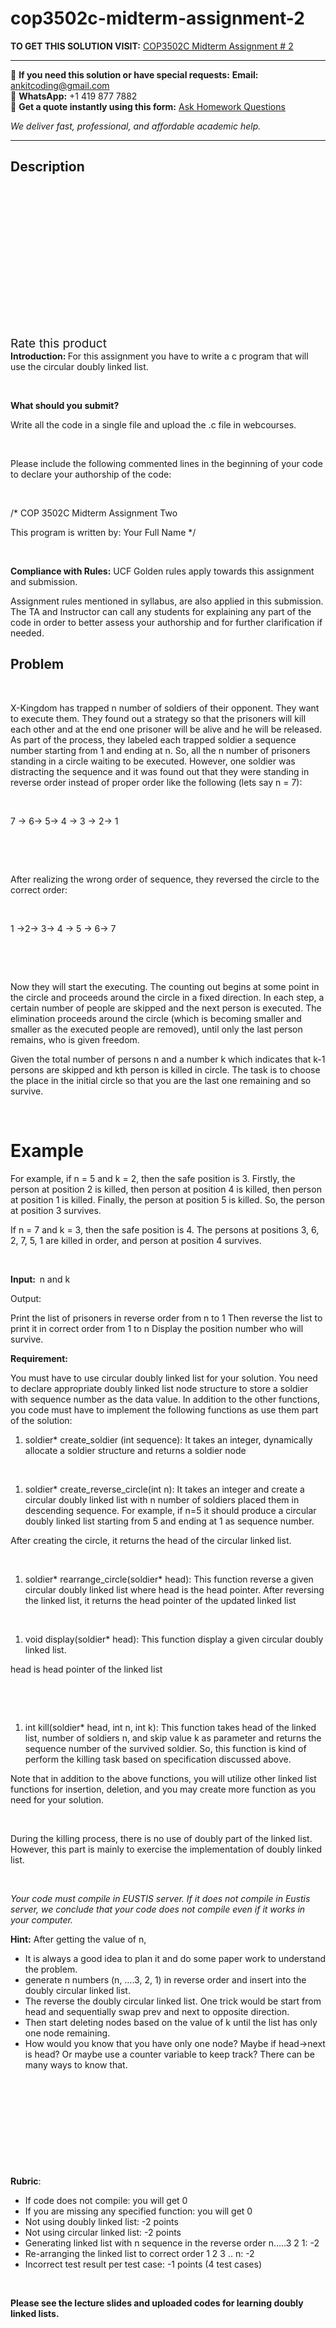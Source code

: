 # cop3502c-midterm-assignment-2
**TO GET THIS SOLUTION VISIT:** [COP3502C  Midterm Assignment # 2](https://www.ankitcodinghub.com/product/cop3502c-midterm-assignment-2/)


---

📩 **If you need this solution or have special requests:** **Email:** ankitcoding@gmail.com  
📱 **WhatsApp:** +1 419 877 7882  
📄 **Get a quote instantly using this form:** [Ask Homework Questions](https://www.ankitcodinghub.com/services/ask-homework-questions/)

*We deliver fast, professional, and affordable academic help.*

---

<h2>Description</h2>



<div class="kk-star-ratings kksr-auto kksr-align-center kksr-valign-top" data-payload="{&quot;align&quot;:&quot;center&quot;,&quot;id&quot;:&quot;43467&quot;,&quot;slug&quot;:&quot;default&quot;,&quot;valign&quot;:&quot;top&quot;,&quot;ignore&quot;:&quot;&quot;,&quot;reference&quot;:&quot;auto&quot;,&quot;class&quot;:&quot;&quot;,&quot;count&quot;:&quot;0&quot;,&quot;legendonly&quot;:&quot;&quot;,&quot;readonly&quot;:&quot;&quot;,&quot;score&quot;:&quot;0&quot;,&quot;starsonly&quot;:&quot;&quot;,&quot;best&quot;:&quot;5&quot;,&quot;gap&quot;:&quot;4&quot;,&quot;greet&quot;:&quot;Rate this product&quot;,&quot;legend&quot;:&quot;0\/5 - (0 votes)&quot;,&quot;size&quot;:&quot;24&quot;,&quot;title&quot;:&quot;COP3502C&nbsp;  Midterm Assignment # 2&quot;,&quot;width&quot;:&quot;0&quot;,&quot;_legend&quot;:&quot;{score}\/{best} - ({count} {votes})&quot;,&quot;font_factor&quot;:&quot;1.25&quot;}">

<div class="kksr-stars">

<div class="kksr-stars-inactive">
            <div class="kksr-star" data-star="1" style="padding-right: 4px">


<div class="kksr-icon" style="width: 24px; height: 24px;"></div>
        </div>
            <div class="kksr-star" data-star="2" style="padding-right: 4px">


<div class="kksr-icon" style="width: 24px; height: 24px;"></div>
        </div>
            <div class="kksr-star" data-star="3" style="padding-right: 4px">


<div class="kksr-icon" style="width: 24px; height: 24px;"></div>
        </div>
            <div class="kksr-star" data-star="4" style="padding-right: 4px">


<div class="kksr-icon" style="width: 24px; height: 24px;"></div>
        </div>
            <div class="kksr-star" data-star="5" style="padding-right: 4px">


<div class="kksr-icon" style="width: 24px; height: 24px;"></div>
        </div>
    </div>

<div class="kksr-stars-active" style="width: 0px;">
            <div class="kksr-star" style="padding-right: 4px">


<div class="kksr-icon" style="width: 24px; height: 24px;"></div>
        </div>
            <div class="kksr-star" style="padding-right: 4px">


<div class="kksr-icon" style="width: 24px; height: 24px;"></div>
        </div>
            <div class="kksr-star" style="padding-right: 4px">


<div class="kksr-icon" style="width: 24px; height: 24px;"></div>
        </div>
            <div class="kksr-star" style="padding-right: 4px">


<div class="kksr-icon" style="width: 24px; height: 24px;"></div>
        </div>
            <div class="kksr-star" style="padding-right: 4px">


<div class="kksr-icon" style="width: 24px; height: 24px;"></div>
        </div>
    </div>
</div>


<div class="kksr-legend" style="font-size: 19.2px;">
            <span class="kksr-muted">Rate this product</span>
    </div>
    </div>
<strong>Introduction: </strong>For this assignment you have to write a c program that will use the circular doubly linked list.

&nbsp;

<strong>What should you submit? </strong>

Write all the code in a single file and upload the .c file in webcourses.

&nbsp;

Please include the following commented lines in the beginning of your code to declare your authorship of the code:

&nbsp;

/* COP 3502C Midterm Assignment Two

This program is written by: Your Full Name */

&nbsp;

<strong>Compliance with Rules:</strong> UCF Golden rules apply towards this assignment and submission.

Assignment rules mentioned in syllabus, are also applied in this submission. The TA and Instructor can call any students for explaining any part of the code in order to better assess your authorship and for further clarification if needed. <strong>&nbsp;</strong>

<h2>Problem</h2>
<strong>&nbsp;</strong>

X-Kingdom has trapped n number of soldiers of their opponent. They want to execute them. They found out a strategy so that the prisoners will kill each other and at the end one prisoner will be alive and he will be released. As part of the process, they labeled each trapped soldier a sequence number starting from 1 and ending at n. So, all the n number of prisoners standing in a circle waiting to be executed. However, one soldier was distracting the sequence and it was found out that they were standing in reverse order instead of proper order like the following (lets say n = 7):

&nbsp;

7 -&gt; 6-&gt; 5-&gt; 4 -&gt; 3 -&gt; 2-&gt; 1

&nbsp;

&nbsp;

After realizing the wrong order of sequence, they reversed the circle to the correct order:

&nbsp;

1 -&gt;2-&gt; 3-&gt; 4 -&gt; 5 -&gt; 6-&gt; 7

&nbsp;

&nbsp;

Now they will start the executing. The counting out begins at some point in the circle and proceeds around the circle in a fixed direction. In each step, a certain number of people are skipped and the next person is executed. The elimination proceeds around the circle (which is becoming smaller and smaller as the executed people are removed), until only the last person remains, who is given freedom.

Given the total number of persons n and a number k which indicates that k-1 persons are skipped and kth person is killed in circle. The task is to choose the place in the initial circle so that you are the last one remaining and so survive.

&nbsp;

<h1>Example</h1>
For example, if n = 5 and k = 2, then the safe position is 3. Firstly, the person at position 2 is killed, then person at position 4 is killed, then person at position 1 is killed. Finally, the person at position 5 is killed. So, the person at position 3 survives.

If n = 7 and k = 3, then the safe position is 4. The persons at positions 3, 6, 2, 7, 5, 1 are killed in order, and person at position 4 survives.

&nbsp;

<strong>Input:&nbsp; </strong>n and k

Output:

Print the list of prisoners in reverse order from n to 1 Then reverse the list to print it in correct order from 1 to n Display the position number who will survive.

<strong>Requirement: </strong>

You must have to use circular doubly linked list for your solution. You need to declare appropriate doubly linked list node structure to store a soldier with sequence number as the data value. In addition to the other functions, you code must have to implement the following functions as use them part of the solution:

<ol>
<li>soldier* create_soldier (int sequence): It takes an integer, dynamically allocate a soldier structure and returns a soldier node</li>
</ol>
&nbsp;

<ol>
<li>soldier* create_reverse_circle(int n): It takes an integer and create a circular doubly linked list with n number of soldiers placed them in descending sequence. For example, if n=5 it should produce a circular doubly linked list starting from 5 and ending at 1 as sequence number.</li>
</ol>
After creating the circle, it returns the head of the circular linked list.

&nbsp;

<ol>
<li>soldier* rearrange_circle(soldier* head): This function reverse a given circular doubly linked list where head is the head pointer. After reversing the linked list, it returns the head pointer of the updated linked list</li>
</ol>
&nbsp;

<ol>
<li>void display(soldier* head): This function display a given circular doubly linked list.</li>
</ol>
head is head pointer of the linked list

&nbsp;

&nbsp;

<ol>
<li>int kill(soldier* head, int n, int k): This function takes head of the linked list, number of soldiers n, and skip value k as parameter and returns the sequence number of the survived soldier. So, this function is kind of perform the killing task based on specification discussed above.</li>
</ol>
Note that in addition to the above functions, you will utilize other linked list functions for insertion, deletion, and you may create more function as you need for your solution.

&nbsp;

During the killing process, there is no use of doubly part of the linked list. However, this part is mainly to exercise the implementation of doubly linked list.

&nbsp;

<em>Your code must compile in EUSTIS server. If it does not compile in Eustis server, we conclude that your code does not compile even if it works in your computer. </em>

<strong>Hint:</strong> After getting the value of n,

<ul>
<li>It is always a good idea to plan it and do some paper work to understand the problem.</li>
<li>generate n numbers (n, ….3, 2, 1) in reverse order and insert into the doubly circular linked list.</li>
<li>The reverse the doubly circular linked list. One trick would be start from head and sequentially swap prev and next to opposite direction.</li>
<li>Then start deleting nodes based on the value of k until the list has only one node remaining.</li>
<li>How would you know that you have only one node? Maybe if head-&gt;next is head? Or maybe use a counter variable to keep track? There can be many ways to know that.</li>
</ul>
&nbsp;

&nbsp;

&nbsp;

&nbsp;

&nbsp;

<strong>Rubric</strong>:

<ul>
<li>If code does not compile: you will get 0</li>
<li>If you are missing any specified function: you will get 0</li>
<li>Not using doubly linked list: -2 points</li>
<li>Not using circular linked list: -2 points</li>
<li>Generating linked list with n sequence in the reverse order n…..3 2 1: -2</li>
<li>Re-arranging the linked list to correct order 1 2 3 .. n: -2</li>
<li>Incorrect test result per test case: -1 points (4 test cases)</li>
</ul>
&nbsp;

<strong>Please see the lecture slides and uploaded codes for learning doubly linked lists. </strong>
